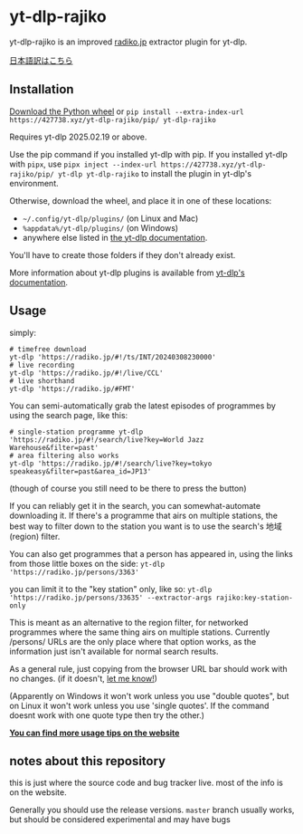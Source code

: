 # yt-dlp-rajiko

yt-dlp-rajiko is an improved [radiko.jp](https://radiko.jp) extractor plugin for yt-dlp.

[日本語訳はこちら](https://427738.xyz/yt-dlp-rajiko/index.ja.html)

## Installation

[Download the Python wheel](https://427738.xyz/yt-dlp-rajiko/dl/yt_dlp_rajiko-latest.whl) or `pip install
--extra-index-url https://427738.xyz/yt-dlp-rajiko/pip/ yt-dlp-rajiko`

Requires yt-dlp 2025.02.19 or above.

Use the pip command if you installed yt-dlp with pip. If you installed
yt-dlp with `pipx`, use `pipx inject --index-url
https://427738.xyz/yt-dlp-rajiko/pip/ yt-dlp yt-dlp-rajiko` to install
the plugin in yt-dlp's environment.

Otherwise, download the wheel, and place it in one of these locations:

  - `~/.config/yt-dlp/plugins/` (on Linux and Mac)
  - `%appdata%/yt-dlp/plugins/` (on Windows)
  - anywhere else listed in [the yt-dlp
    documentation](https://github.com/yt-dlp/yt-dlp#installing-plugins).

You'll have to create those folders if they don't already exist.

More information about yt-dlp plugins is available from [yt-dlp's documentation](https://github.com/yt-dlp/yt-dlp#plugins).

## Usage

simply:
```
# timefree download
yt-dlp 'https://radiko.jp/#!/ts/INT/20240308230000'
# live recording
yt-dlp 'https://radiko.jp/#!/live/CCL'
# live shorthand
yt-dlp 'https://radiko.jp/#FMT'
```

You can semi-automatically grab the latest episodes of programmes by using the search page, like this:
```
# single-station programme yt-dlp
'https://radiko.jp/#!/search/live?key=World Jazz Warehouse&filter=past'
# area filtering also works
yt-dlp 'https://radiko.jp/#!/search/live?key=tokyo speakeasy&filter=past&area_id=JP13'
```
(though of course you still need to be there to press the button)

If you can reliably get it in the search, you can somewhat-automate downloading it.
If there's a programme that airs on multiple stations, the best way to filter down to the station you want is to use the search's 地域 (region) filter.

You can also get programmes that a person has appeared in, using the links from those little boxes on the side:
`yt-dlp 'https://radiko.jp/persons/3363'`

you can limit it to the "key station" only, like so:
`yt-dlp 'https://radiko.jp/persons/33635' --extractor-args rajiko:key-station-only`

This is meant as an alternative to the region filter, for networked programmes where the same thing airs on multiple stations.
Currently /persons/ URLs are the only place where that option works, as the information just isn't available for normal search results.

As a general rule, just copying from the browser URL bar should work with no changes. (if it doesn't, [let me know!](https://github.com/garret1317/yt-dlp-rajiko/issues))

(Apparently on Windows it won't work unless you use "double quotes", but on Linux it won't work unless you use 'single quotes'. If the command doesnt work with one quote type then try the other.)

**[You can find more usage tips on the website](https://427738.xyz/yt-dlp-rajiko/)**

## notes about this repository

this is just where the source code and bug tracker live. most of the info is on the website.

Generally you should use the release versions.
`master` branch usually works, but should be considered experimental and may have bugs

